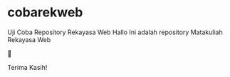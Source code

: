 # cobarekweb
Uji Coba Repository Rekayasa Web
Hallo Ini adalah repository Matakuliah Rekayasa Web

🙂

Terima Kasih!
